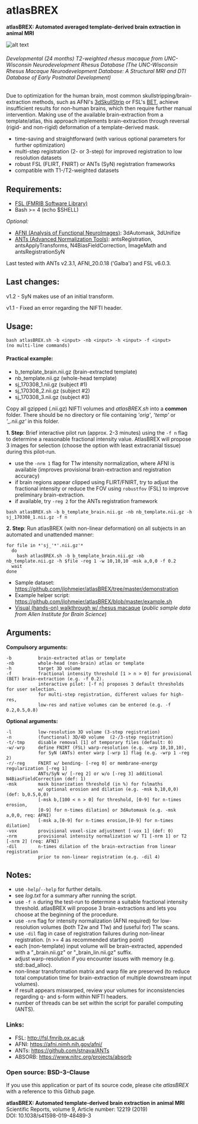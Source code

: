 # atlasBREX
**atlasBREX: Automated averaged template-derived brain extraction in animal MRI**

![alt text](http://www.blog.jlohmeier.de/wp-content/uploads/2017/03/animation_34.gif "Sample")
###### *Developmental (24 months) T2-weighted rhesus macaque from UNC-Wisconsin Neurodevelopment Rhesus Database (The UNC-Wisconsin Rhesus Macaque Neurodevelopment Database: A Structural MRI and DTI Database of Early Postnatal Development)*

Due to optimization for the human brain, most common skullstripping/brain-extraction methods, such as AFNI's [3dSkullStrip](https://afni.nimh.nih.gov/pub/dist/doc/program_help/3dSkullStrip.html) or FSL's [BET](https://fsl.fmrib.ox.ac.uk/fsl/fslwiki/BET),  achieve insufficient results for non-human brains, which then require further manual intervention. Making use of the available brain-extraction from a template/atlas, this approach implements brain-extraction through reversal (rigid- and non-rigid) deformation of a template-derived mask.

- time-saving and straightforward (with various optional parameters for further optimization)
- multi-step registration (2- or 3-step) for improved registration to low resolution datasets
- robust FSL (FLIRT, FNIRT) or ANTs (SyN) registration frameworks
- compatible with T1-/T2-weighted datasets

## Requirements:
- [FSL (FMRIB Software Library)](https://fsl.fmrib.ox.ac.uk/fsl/fslwiki)
- Bash >= 4 (echo $SHELL)

*Optional:*
- [AFNI (Analysis of Functional NeuroImages)](https://afni.nimh.nih.gov/afni/): 3dAutomask, 3dUnifize
- [ANTs (Advanced Normalization Tools)](https://github.com/stnava/ANTs): antsRegistration, antsApplyTransforms, N4BiasFieldCorrection, ImageMath and antsRegistrationSyN

Last tested with ANTs v2.3.1, AFNI_20.0.18 ('Galba') and FSL v6.0.3.

## Last changes:
v1.2 - SyN makes use of an initial transform.

v1.1 - Fixed an error regarding the NIFTI header.

## Usage:

```
bash atlasBREX.sh -b <input> -nb <input> -h <input> -f <input>
(no multi-line commands)
```

#### Practical example:

- b_template_brain.nii.gz (brain-extracted template)
- nb_template.nii.gz (whole-head template)
- sj_170308_1.nii.gz (subject #1)
- sj_170308_2.nii.gz (subject #2)
- sj_170308_3.nii.gz (subject #3)

Copy all gzipped (.nii.gz) NIFTI volumes and *atlasBREX.sh* into a **common** folder. There should be no directory or file containing *'orig'*, *'temp'* or *'_.nii.gz'* in this folder.

**1. Step**: Brief interactive pilot run (approx. 2-3 minutes) using the `-f n` flag to determine a reasonable fractional intensity value. AtlasBREX will propose 3 images for selection (choose the option with least extracranial tissue) during this pilot-run. 
- use the `-nrm 1` flag for T1w intensity normalization, where AFNI is available (improves provisional brain-extraction and registration accuracy)
- if brain regions appear clipped using FLIRT/FNIRT, try to adjust the fractional intensity or reduce the FOV using `robustfov` (FSL) to improve preliminary brain-extraction. 
- if available, try `-reg 2` for the ANTs registration framework

```
bash atlasBREX.sh -b b_template_brain.nii.gz -nb nb_template.nii.gz -h sj_170308_1.nii.gz -f n
```

**2. Step**: Run atlasBREX (with non-linear deformation) on all subjects in an automated and unattended manner:

```
for file in *'sj_'*'.nii.gz'*
  do
    bash atlasBREX.sh -b b_template_brain.nii.gz -nb nb_template.nii.gz -h $file -reg 1 -w 10,10,10 -msk a,0,0 -f 0.2
  wait
done
```

- Sample dataset: https://github.com/jlohmeier/atlasBREX/tree/master/demonstration
- Example helper script: https://github.com/jlohmeier/atlasBREX/blob/master/example.sh
- [Visual (hands-on) walkthrough w/ rhesus macaque](http://www.blog.jlohmeier.de/wp-content/uploads/2017/03/visual_walkthrough.jpg) (*public sample data from Allen Institute for Brain Science*)

## Arguments:

**Compulsory arguments:**

    -b          brain-extracted atlas or template
    -nb         whole-head (non-brain) atlas or template
    -h          target 3D volume
    -f          fractional intensity threshold [1 > n > 0] for provisional (BET) brain-extraction (e.g. -f 0.2).
                interactive pilot: [-f n] proposes 3 default thresholds for user selection. 
                for multi-step registration, different values for high-res, 
                low-res and native volumes can be entered (e.g. -f 0.2,0.5,0.8)

**Optional arguments:**

    -l          low-resolution 3D volume (3-step registration)
    -n          (functional) 3D/4D volume  (2-/3-step registration)
    -t/-tmp     disable removal [1] of temporary files (default: 0) 
    -w/-wrp     define FNIRT (FSL) warp-resolution (e.g. -wrp 10,10,10),
                for SyN (ANTs) enter warp [-wrp 1] flag (e.g. -wrp 1 -reg 2)
    -r/-reg     FNIRT w/ bending- [-reg 0] or membrane-energy regularization [-reg 1] 
                ANTs/SyN w/ [-reg 2] or w/o [-reg 3] additional N4BiasFieldCorrection (def: 1) 
    -msk        mask binarization threshold (in %) for fslmaths 
                w/ optional erosion and dilation (e.g. -msk b,10,0,0) (def: b,0.5,0,0)
                [-msk b,[100 < n > 0] for threshold, [0-9] for n-times erosion,
                [0-9] for n-times dilation] or 3dAutomask (e.g. -msk a,0,0, req: AFNI) 
                [-msk a,[0-9] for n-times erosion,[0-9] for n-times dilation]
    -vox        provisional voxel-size adjustment [-vox 1] (def: 0)
    -nrm        provisional intensity normalization w/ T1 [-nrm 1] or T2 [-nrm 2] (req: AFNI)
    -dil        n-times dilation of the brain-extraction from linear registration 
                prior to non-linear registration (e.g. -dil 4)

## Notes:
- use `-help`/`--help` for further details.
- see *log.txt* for a summary after running the script.
- use `-f n` during the test-run to determine a suitable fractional intensity threshold. atlasBREX will propose 3 brain-extractions and lets you choose at the beginning of the procedure.
- use `-nrm` flag for intensity normalization (AFNI required) for low-resolution volumes (both T2w and T1w) and (useful for) T1w scans.
- use `-dil` flag in case of registration failures during non-linear registration. (n >= 4 as recommended starting point)
- each (non-template) input volume will be brain-extracted, appended with a "_brain.nii.gz" or "_brain_lin.nii.gz" suffix.
- adjust warp-resolution if you encounter issues with memory (e.g. std::bad_alloc).
- non-linear transformation matrix and warp file are preserved (to reduce total computation time for brain-extraction of multiple downstream input volumes).
- if result appears miswarped, review your volumes for inconsistencies regarding q- and s-form within NIFTI headers.
- number of threads can be set within the script for parallel computing (ANTS).

### Links:
- FSL: http://fsl.fmrib.ox.ac.uk
- AFNI: https://afni.nimh.nih.gov/afni/
- ANTs: https://github.com/stnava/ANTs
- ABSORB: https://www.nitrc.org/projects/absorb

### Open source: BSD-3-Clause
If you use this application or part of its source code, please cite *atlasBREX* with a reference to this Github page.

**atlasBREX: Automated template-derived brain extraction in animal MRI**<br/>
Scientific Reports, volume 9, Article number: 12219 (2019)<br/>
DOI: 10.1038/s41598-019-48489-3
